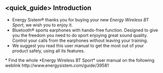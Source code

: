 ## <quick_guide> Introduction

* Energy Sistem® thanks you for buying your new *Energy Wireless BT Sport*, we wish you to enjoy it.
* Bluetooth® sports earphones with hands-free function. Designed to give you the freedom you need to do sport enjoying great sound quality. Control your calls from the earphones without leaving your training.
* We suggest you read this user manual to get the most out of your product safely, using all its features.
<unique> 
* Find the whole *Energy Wireless BT Sport* user manual on the following weblink http://www.energysistem.com/guide/39581 </unique> </quick_guide>
